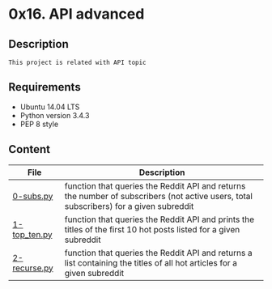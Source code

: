 # 0x16. API advanced
## Description
    This project is related with API topic
## Requirements
- Ubuntu 14.04 LTS
- Python version 3.4.3
- PEP 8 style
## Content
| File | Description |
| --- | --- |
| [0-subs.py](./0-subs.py) |  function that queries the Reddit API and returns the number of subscribers (not active users, total subscribers) for a given subreddit |
| [1-top_ten.py](./1-top_ten.py) |  function that queries the Reddit API and prints the titles of the first 10 hot posts listed for a given subreddit |
| [2-recurse.py](./2-recurse.py) | function that queries the Reddit API and returns a list containing the titles of all hot articles for a given subreddit |
